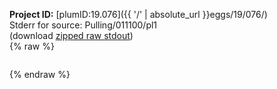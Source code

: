 **Project ID:** [plumID:19.076]({{ '/' | absolute_url }}eggs/19/076/)  
Stderr for source:  Pulling/011100/pl1   
(download [zipped raw stdout](pl1.plumed.stdout.txt.zip))  
{% raw %}
<pre>
</pre>
{% endraw %}

